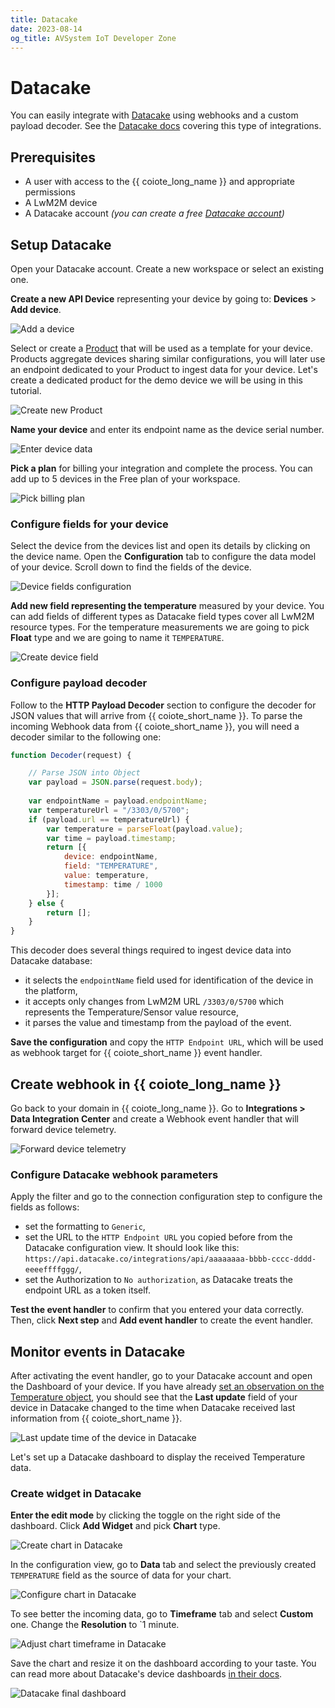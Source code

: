 ```yaml
---
title: Datacake
date: 2023-08-14
og_title: AVSystem IoT Developer Zone
---
```


# Datacake

You can easily integrate with [Datacake](https://datacake.co/) using webhooks and a custom payload decoder. See the [Datacake docs](https://docs.datacake.de/integrations/webhook) covering this type of integrations.

## Prerequisites

* A user with access to the {{ coiote_long_name }} and appropriate permissions
* A LwM2M device
* A Datacake account *(you can create a free [Datacake account](https://app.datacake.de/signup))*


## Setup Datacake

Open your Datacake account. Create a new workspace or select an existing one.

**Create a new API Device** representing your device by going to: **Devices** > **Add device**.

![Add a device](images/datacake-add-device.png "Add a device")

Select or create a [Product](https://docs.datacake.de/device/product) that will be used as a template for your device. Products aggregate devices sharing similar configurations, you will later use an endpoint dedicated to your Product to ingest data for your device. Let's create a dedicated product for the demo device we will be using in this tutorial. 

![Create new Product](images/datacake-add-product.png "Create new Product")

**Name your device** and enter its endpoint name as the device serial number.

![Enter device data](images/datacake-enter-device-data.png "Enter device data")

**Pick a plan** for billing your integration and complete the process. You can add up to 5 devices in the Free plan of your workspace.

![Pick billing plan](images/datacake-select-plan.png "Pick billing plan")

### Configure fields for your device

Select the device from the devices list and open its details by clicking on the device name. Open the **Configuration** tab to configure the data model of your device. Scroll down to find the fields of the device.

![Device fields configuration](images/datacake-fields.png "Device fields configuration")

**Add new field representing the temperature** measured by your device. You can add fields of different types as Datacake field types cover all LwM2M resource types. For the temperature measurements we are going to pick **Float** type and we are going to name it `TEMPERATURE`.

![Create device field](images/datacake-add-field.png "Create device field")

### Configure payload decoder

Follow to the **HTTP Payload Decoder** section to configure the decoder for JSON values that will arrive from {{ coiote_short_name }}. To parse the incoming Webhook data from {{ coiote_short_name }}, you will need a decoder similar to the following one:

```javascript
function Decoder(request) {

    // Parse JSON into Object
    var payload = JSON.parse(request.body);
    
    var endpointName = payload.endpointName;
    var temperatureUrl = "/3303/0/5700";
    if (payload.url == temperatureUrl) {
   		var temperature = parseFloat(payload.value);
   		var time = payload.timestamp;
   		return [{
   			device: endpointName,
   			field: "TEMPERATURE",
   			value: temperature,
   			timestamp: time / 1000
   		}];
    } else {
    	return [];
    }
}
```

This decoder does several things required to ingest device data into Datacake database:

- it selects the `endpointName` field used for identification of the device in the platform,
- it accepts only changes from LwM2M URL `/3303/0/5700` which represents the Temperature/Sensor value resource,
- it parses the value and timestamp from the payload of the event.


**Save the configuration** and copy the `HTTP Endpoint URL`, which will be used as webhook target for {{ coiote_short_name }} event handler.

## Create webhook in {{ coiote_long_name }}

Go back to your domain in {{ coiote_long_name }}. Go to **Integrations > Data Integration Center** and create a Webhook event handler that will forward device telemetry.

![Forward device telemetry](images/datacake-filter-config.png "Forward device telemetry")

### Configure Datacake webhook parameters

Apply the filter and go to the connection configuration step to configure the fields as follows:

- set the formatting to `Generic`,
- set the URL to the `HTTP Endpoint URL` you copied before from the Datacake configuration view. It should look like this: `https://api.datacake.co/integrations/api/aaaaaaaa-bbbb-cccc-dddd-eeeeffffggg/`,
- set the Authorization to `No authorization`, as Datacake treats the endpoint URL as a token itself.

**Test the event handler** to confirm that you entered your data correctly. Then, click **Next step** and **Add event handler** to create the event handler.

## Monitor events in Datacake

After activating the event handler, go to your Datacake account and open the Dashboard of your device. If you have already [set an observation on the Temperature object](/Coiote_IoT_DM/Device_Center/#set-observation), you should see that the **Last update** field of your device in Datacake changed to the time when Datacake received last information from {{ coiote_short_name }}.

![Last update time of the device in Datacake](images/datacake-last-update.png "Last update time of the device in Datacake")

Let's set up a Datacake dashboard to display the received Temperature data.

### Create widget in Datacake

**Enter the edit mode** by clicking the toggle on the right side of the dashboard. Click **Add Widget** and pick **Chart** type.

![Create chart in Datacake](images/datacake-add-chart.png "Create chart in Datacake")

In the configuration view, go to **Data** tab and select the previously created `TEMPERATURE` field as the source of data for your chart.

![Configure chart in Datacake](images/datacake-configure-chart.png "Configure chart in Datacake")

To see better the incoming data, go to **Timeframe** tab and select **Custom** one. Change the **Resolution** to `1 minute. 

![Adjust chart timeframe in Datacake](images/datacake-adjust-timeframe.png "Adjust chart timeframe in Datacake")

Save the chart and resize it on the dashboard according to your taste. You can read more about Datacake's device dashboards [in their docs](https://docs.datacake.de/dashboards/public-dashboard).

![Datacake final dashboard](images/datacake-final-dashboard.png "Datacake final dashboard")